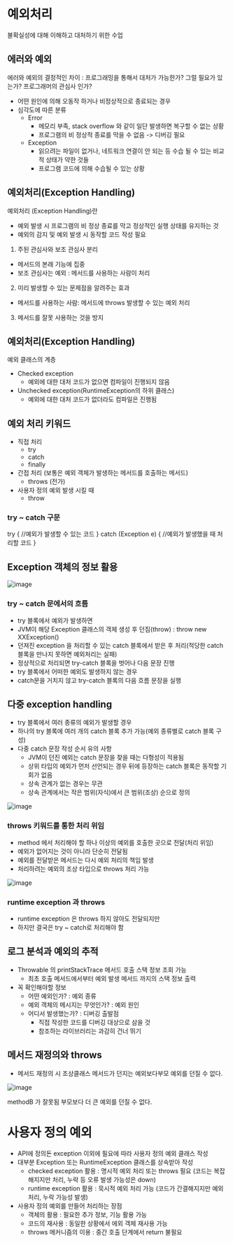 # 예외처리

불확실성에 대해 이해하고 대처하기 위한 수업
## 에러와 예외
에러와 예외의 결정적인 차이 : 
프로그래밍을 통해서 대처가 가능한가? 그럴 필요가 있는가? 프로그래머의 관심사 인가? 

- 어떤 원인에 의해 오동작 하거나 비정상적으로 종료되는 경우
- 심각도에 따른 분류
  - Error
    - 메모리 부족, stack overflow 와 같이 일단 발생하면 복구할 수 없는 상황
    - 프로그램의 비 정상적 종료를 막을 수 없음 -> 디버깅 필요
  - Exception
    - 읽으려는 파일이 없거나, 네트워크 연결이 안 되는 등 수습 될 수 있는 비교적 상태가 약한 것들
    - 프로그램 코드에 의해 수습될 수 있는 상황

## 예외처리(Exception Handling)
예외처리 (Exception Handling)란
- 예외 발생 시 프로그램의 비 정상 종료를 막고 정상적인 실행 상태를 유지하는 것
- 예외의 감지 및 예외 발생 시 동작할 코드 작성 필요

1. 주된 관심사와 보조 관심사 분리
  - 메서드의 본래 기능에 집중
  - 보조 관심사는 예외 : 메서드를 사용하는 사람이 처리
2. 미리 발생할 수 있는 문제점을 알려주는 효과 
  - 메서드를 사용하는 사람: 메서드에 throws 발생할 수 있는 예외 처리
3. 메서드를 잘못 사용하는 것을 방지
  
 
## 예외처리(Exception Handling)
예외 클래스의 계층
- Checked exception
  - 예외에 대한 대처 코드가 없으면 컴파일이 진행되지 않음
- Unchecked exception(RuntimeException의 하위 클래스)
  - 예외에 대한 대처 코드가 없더라도 컴파일은 진행됨

## 예외 처리 키워드
- 직접 처리
  - try
  - catch
  - finally
- 간접 처리 (보통은 예외 객체가 발생하는 메서드를 호출하는 메서드)
  - throws (전가)
- 사용자 정의 예외 발생 시킬 때
  - throw 


### try ~ catch 구문
try {
  //예외가 발생할 수 있는 코드
} catch (Exception e) {
  //예외가 발생했을 때 처리할 코드
}


## Exception 객체의 정보 활용
![image](https://user-images.githubusercontent.com/123134689/234190728-c8b44c7d-cdc3-411c-a3ff-4825a3875936.png)


### try ~ catch 문에서의 흐름
- try 블록에서 예외가 발생하면
- JVM이 해당 Exception 클래스의 객체 생성 후 던짐(throw) : throw new XXException()
- 던져진 exception 을 처리할 수 있는 catch 블록에서 받은 후 처리(적당한 catch 블록을 만나지 못하면 예외처리는 실패)
- 정상적으로 처리되면 try-catch 블록을 벗어나 다음 문장 진행
- try 블록에서 어떠한 예외도 발생하지 않는 경우
- catch문을 거치지 않고 try-catch 블록의 다음 흐름 문장을 실행

## 다중 exception handling
- try 블록에서 여러 종류의 예외가 발생할 경우
- 하나의 try 블록에 여러 개의 catch 블록 추가 가능(예외 종류별로 catch 블록 구성)
- 다중 catch 문장 작성 순서 유의 사항
  - JVM이 던진 예외는 catch 문장을 찾을 때는 다형성이 적용됨
  - 상위 타입의 예외가 먼저 선언되는 경우 뒤에 등장하는 catch 블록은 동작할 기회가 없음
  - 상속 관계가 없는 경우는 무관
  - 상속 관계에서는 작은 범위(자식)에서 큰 범위(조상) 순으로 정의
  

![image](https://user-images.githubusercontent.com/123134689/234195207-e77e9cab-6315-4600-aa66-fa130664c92d.png)


### throws 키워드를 통한 처리 위임
- method 에서 처리해야 할 하나 이상의 예외를 호출한 곳으로 전달(처리 위임)
- 예외가 없어지는 것이 아니라 단순히 전달됨
- 예외를 전달받은 메서드는 다시 예외 처리의 책임 발생
- 처리하려는 예외의 조상 타입으로 throws 처리 가능

![image](https://user-images.githubusercontent.com/123134689/234198740-3889a18b-e3a8-4ecd-aa28-94c346429c92.png)

### runtime exception 과 throws
- runtime exception 은 throws 하지 않아도 전달되지만
- 하지만 결국은 try ~ catch로 처리해야 함

## 로그 분석과 예외의 추적
- Throwable 의 printStackTrace 메서드 호출 스택 정보 조회 가능
  - 최초 호출 메서드에서부터 예외 발생 메서드 까지의 스택 정보 출력
- 꼭 확인해야할 정보
  - 어떤 예외인가? : 예외 종류
  - 예외 객체의 메시지는 무엇인가? : 예외 원인
  - 어디서 발생했는가? : 디버깅 출발점
    - 직접 작성한 코드를 디버깅 대상으로 삼을 것
    - 참조하는 라이브러리는 과감히 건너 뛰기

## 메서드 재정의와 throws
- 메서드 재정의 시 조상클래스 메서드가 던지는 예외보다부모 예외를 던질 수 없다.
  
![image](https://user-images.githubusercontent.com/123134689/234201945-0b17b256-558d-4f32-829e-5a906e9521ce.png)

methodB 가 잘못됨  부모보다 더 큰 예외를 던질 수 없다.

# 사용자 정의 예외
- API에 정의돈 exception 이외에 필요에 따라 사용자 정의 예외 클래스 작성
- 대부분 Exception 또는 RuntimeException 클래스를 상속받아 작성
  - checked exception 활용 : 명시적 예외 처리 또는 throws 필요
    (코드는 복잡해지지만 처리, 누락 등 오류 발생 가능성은 down)
  - runtime exception 활용 : 묵시적 예외 처리 가능
    (코드가 간결해지지만 예외 처리, 누락 가능성 발생)
- 사용자 정의 예외를 만들어 처리하는 장점
  - 객체의 활용 : 필요한 추가 정보, 기능 활용 가능
  - 코드의 재사용 : 동일한 상황에서 에외 객체 재사용 가능
  - throws 메커니즘의 이용 : 중간 호출 단계에서 return 불필요